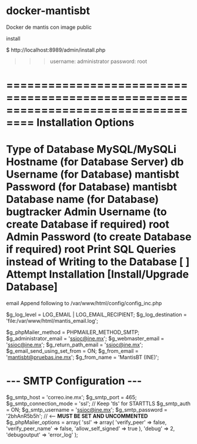# docker-mantisbt
Docker de mantis con image public

install

$ http://localhost:8989/admin/install.php
>>> username: administrator
>>> password: root


==================================================================================
Installation Options
==================================================================================
Type of Database                                        MySQL/MySQLi
Hostname (for Database Server)                          db
Username (for Database)                                 mantisbt
Password (for Database)                                 mantisbt
Database name (for Database)                            bugtracker
Admin Username (to create Database if required)         root
Admin Password (to create Database if required)         root
Print SQL Queries instead of Writing to the Database    [ ]
Attempt Installation                                    [Install/Upgrade Database]
==================================================================================

email
Append following to /var/www/html/config/config_inc.php

$g_log_level 			   = LOG_EMAIL | LOG_EMAIL_RECIPIENT;
$g_log_destination 	   = 'file:/var/www/html/mantis_email.log'; 

$g_phpMailer_method       = PHPMAILER_METHOD_SMTP;
$g_administrator_email    = 'ssioc@ine.mx';
$g_webmaster_email        = 'ssioc@ine.mx';
$g_return_path_email      = 'ssioc@ine.mx';
$g_email_send_using_set_from = ON;
$g_from_email             = 'mantisbt@pruebas.ine.mx';
$g_from_name              = 'MantisBT (INE)';

# --- SMTP Configuration ---
$g_smtp_host                = 'correo.ine.mx';
$g_smtp_port                = 465;
$g_smtp_connection_mode     = 'ssl'; // Keep 'tls' for STARTTLS
$g_smtp_auth                = ON;
$g_smtp_username            = 'ssioc@ine.mx';
$g_smtp_password            = '2bhAnR5b5h'; // <-- **MUST BE SET AND UNCOMMENTED**
$g_phpMailer_options = array(
    'ssl' => array(
        'verify_peer'       => false,
        'verify_peer_name'  => false,
        'allow_self_signed' => true
    ),
    'debug'             => 2,
    'debugoutput'       => 'error_log'
);
